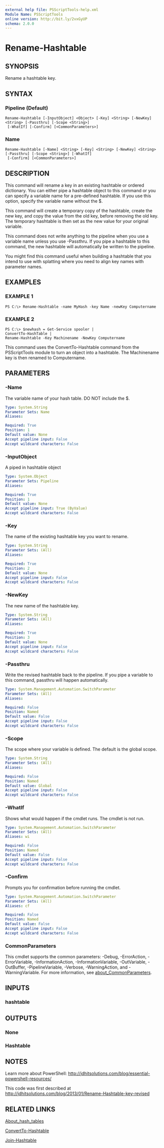 ```yaml
---
external help file: PSScriptTools-help.xml
Module Name: PSScriptTools
online version: http://bit.ly/2vxGyUP
schema: 2.0.0
---
```


# Rename-Hashtable

## SYNOPSIS
Rename a hashtable key.

## SYNTAX

### Pipeline (Default)
```
Rename-Hashtable [-InputObject] <Object> [-Key] <String> [-NewKey] <String> [-Passthru] [-Scope <String>]
 [-WhatIf] [-Confirm] [<CommonParameters>]
```

### Name
```
Rename-Hashtable [-Name] <String> [-Key] <String> [-NewKey] <String> [-Passthru] [-Scope <String>] [-WhatIf]
 [-Confirm] [<CommonParameters>]
```

## DESCRIPTION
This command will rename a key in an existing hashtable or ordered dictionary.
You can either pipe a hashtable object to this command or you can specify a variable name for a pre-defined hashtable.
If you use this option, specify the variable name without the $.

This command will create a temporary copy of the hashtable, create the new key, and copy the value from the old key, before removing the old key.
The temporary hashtable is then set as the new value for your original variable.

This command does not write anything to the pipeline when you use a variable name unless you use -Passthru.
If you pipe a hashtable to this command, the new hashtable will automatically be written to the pipeline.

You might find this command useful when building a hashtable that you intend to use with splatting where you need to align key names with parameter names.

## EXAMPLES

### EXAMPLE 1
```
PS C:\> Rename-Hashtable -name MyHash -key Name -newKey Computername
```

### EXAMPLE 2
```
PS C:\> $newhash = Get-Service spooler |
ConvertTo-HashTable |
Rename-Hashtable -Key Machinename -NewKey Computername
```

This command uses the ConvertTo-Hashtable command from the PSScriptTools module to turn an object into a hashtable.
The Machinename key is then renamed to Computername.

## PARAMETERS

### -Name
The variable name of your hash table.
DO NOT include the $.

```yaml
Type: System.String
Parameter Sets: Name
Aliases:

Required: True
Position: 1
Default value: None
Accept pipeline input: False
Accept wildcard characters: False
```

### -InputObject
A piped in hashtable object

```yaml
Type: System.Object
Parameter Sets: Pipeline
Aliases:

Required: True
Position: 1
Default value: None
Accept pipeline input: True (ByValue)
Accept wildcard characters: False
```

### -Key
The name of the existing hashtable key you want to rename.

```yaml
Type: System.String
Parameter Sets: (All)
Aliases:

Required: True
Position: 2
Default value: None
Accept pipeline input: False
Accept wildcard characters: False
```

### -NewKey
The new name of the hashtable key.

```yaml
Type: System.String
Parameter Sets: (All)
Aliases:

Required: True
Position: 3
Default value: None
Accept pipeline input: False
Accept wildcard characters: False
```

### -Passthru
Write the revised hashtable back to the pipeline.
If you pipe a variable to this command, passthru will happen automatically.

```yaml
Type: System.Management.Automation.SwitchParameter
Parameter Sets: (All)
Aliases:

Required: False
Position: Named
Default value: False
Accept pipeline input: False
Accept wildcard characters: False
```

### -Scope
The scope where your variable is defined.
The default is the global scope.

```yaml
Type: System.String
Parameter Sets: (All)
Aliases:

Required: False
Position: Named
Default value: Global
Accept pipeline input: False
Accept wildcard characters: False
```

### -WhatIf
Shows what would happen if the cmdlet runs.
The cmdlet is not run.

```yaml
Type: System.Management.Automation.SwitchParameter
Parameter Sets: (All)
Aliases: wi

Required: False
Position: Named
Default value: False
Accept pipeline input: False
Accept wildcard characters: False
```

### -Confirm
Prompts you for confirmation before running the cmdlet.

```yaml
Type: System.Management.Automation.SwitchParameter
Parameter Sets: (All)
Aliases: cf

Required: False
Position: Named
Default value: False
Accept pipeline input: False
Accept wildcard characters: False
```

### CommonParameters
This cmdlet supports the common parameters: -Debug, -ErrorAction, -ErrorVariable, -InformationAction, -InformationVariable, -OutVariable, -OutBuffer, -PipelineVariable, -Verbose, -WarningAction, and -WarningVariable. For more information, see [about_CommonParameters](http://go.microsoft.com/fwlink/?LinkID=113216).

## INPUTS

### hashtable
## OUTPUTS

### None
### Hashtable
## NOTES
Learn more about PowerShell: http://jdhitsolutions.com/blog/essential-powershell-resources/

This code was first described at http://jdhitsolutions.com/blog/2013/01/Rename-Hashtable-key-revised

## RELATED LINKS

[About_hash_tables]()

[ConvertTo-Hashtable]()

[Join-Hashtable]()

